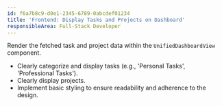 ```yaml
---
id: f6a7b8c9-d0e1-2345-6789-0abcdef01234
title: 'Frontend: Display Tasks and Projects on Dashboard'
responsibleArea: Full-Stack Developer
---
```

Render the fetched task and project data within the `UnifiedDashboardView` component.
*   Clearly categorize and display tasks (e.g., 'Personal Tasks', 'Professional Tasks').
*   Clearly display projects.
*   Implement basic styling to ensure readability and adherence to the design.